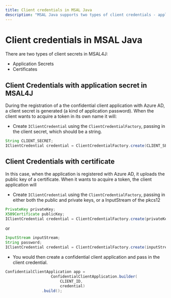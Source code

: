 ```yaml
---
title: Client credentials in MSAL Java
description: "MSAL Java supports two types of client credentials - application secrets and certificates."
---
```


# Client credentials in MSAL Java

There are two types of client secrets in MSAL4J:

- Application Secrets
- Certificates

## Client Credentials with application secret in MSAL4J

During the registration of a the confidential client application with Azure AD, a client secret is generated (a kind of application password). When the client wants to acquire a token in its own name it will:

- Create `IClientCredential` using the `ClientCredentialFactory`, passing in the client secret, which should be a string.

```java
String CLIENT_SECRET; 
IClientCredential credential = ClientCredentialFactory.create(CLIENT_SECRET)
```

## Client Credentials with certificate

In this case, when the application is registered with Azure AD, it uploads the public key of a certificate. When it wants to acquire a token, the client application will

- Create `IClientCredential` using the `ClientCredentialFactory`, passing in either both the public and private keys, or a InputStream of the pkcs12

```java
PrivateKey privateKey;  
X509Certificate publicKey;  
IClientCredential credential = ClientCredentialFactory.create(privateKey, publicKey)
```

or

```java
InputStream inputStream;  
String password;  
IClientCredential credential = ClientCredentialFactory.create(inputStream, password)
```

- You would then create a confidential client application and pass in the client credential. 

```java
ConfidentialClientApplication app =
                    ConfidentialClientApplication.builder(
                        CLIENT_ID,
                        credential)
                .build();
```
